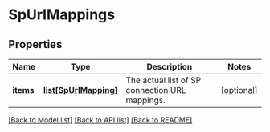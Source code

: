 # SpUrlMappings

## Properties
Name | Type | Description | Notes
------------ | ------------- | ------------- | -------------
**items** | [**list[SpUrlMapping]**](SpUrlMapping.md) | The actual list of SP connection URL mappings. | [optional] 

[[Back to Model list]](../README.md#documentation-for-models) [[Back to API list]](../README.md#documentation-for-api-endpoints) [[Back to README]](../README.md)


